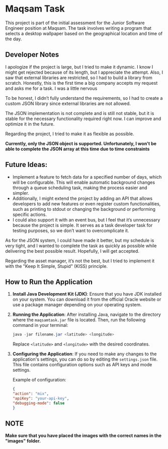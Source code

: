 # Maqsam Task

This project is part of the initial assessment for the Junior Software Engineer position at Maqsam. The task involves writing a program that selects a desktop wallpaper based on the geographical location and time of the day.




## **Developer Notes**

I apologize if the project is large, but I tried to make it dynamic. I know I might get rejected because of its length, but I appreciate the attempt. Also, I saw that external libraries are restricted, so I had to build a library from scratch. Honestly, this is the first time a big company accepts my request and asks me for a task. I was a little nervous


To be honest, I didn’t fully understand the requirements, so I had to create a custom JSON library since external libraries are not allowed.

The JSON implementation is not complete and is still not stable, but it is stable for the necessary functionality required right now. I can improve and optimize it in the future.

Regarding the project, I tried to make it as flexible as possible.

**Currently, only the JSON object is supported. Unfortunately, I won't be able to complete the JSON array at this time due to time constraints**

## **Future Ideas:**
- Implement a feature to fetch data for a specified number of days, which will be configurable. This will enable automatic background changes through a queue scheduling task, making the process easier and simpler.
- Additionally, I might extend the project by adding an API that allows developers to add new features or even register custom functionalities, such as printing to stdout or changing the background or performing specific actions.
- I could also support it with an event bus, but I feel that it’s unnecessary because the project is simple. It serves as a task developer task for testing purposes, so we don’t want to overcomplicate it.

As for the JSON system, I could have made it better, but my schedule is very tight, and I wanted to complete the task as quickly as possible while delivering the best possible result. Hopefully, I will get accepted.

Regarding the asset manager, it’s not the best, but I tried to implement it with the "Keep It Simple, Stupid" (KISS) principle.


## How to Run the Application

1. **Install Java Development Kit (JDK)**:
   Ensure that you have JDK installed on your system. You can download it from the official Oracle website or use a package manager depending on your operating system.

2. **Running the Application**:
   After installing Java, navigate to the directory where the `maqsamtask.jar` file is located. Then, run the following command in your terminal:

   ```java
   java -jar filename.jar <latitude> <longitude>
   ```

   Replace `<latitude>` and `<longitude>` with the desired coordinates.

3. **Configuring the Application**:
    If you need to make any changes to the application's settings, you can do so by editing the `settings.json` file. This file contains configuration options such as API keys and mode settings.

    Example of configuration:

    ```json
    {
    "action": "mix",
    "apiKey": "your-api-key",
    "debugging-mode": false
    }


 ## NOTE

 **Make sure that you have placed the images with the correct names in the "images" folder.**

